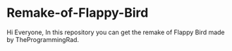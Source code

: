 # Remake-of-Flappy-Bird
Hi Everyone, In this repository you can get the remake of Flappy Bird made by TheProgrammingRad.  

